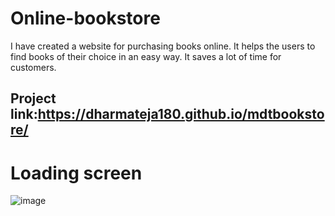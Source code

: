 # Online-bookstore

I have created a website for purchasing books online. It helps the users to find books of their choice in an easy way. It saves a lot of time for customers.

## Project link:https://dharmateja180.github.io/mdtbookstore/

# Loading screen
![image](https://user-images.githubusercontent.com/106651499/210081596-670320a8-8fbf-4988-8da2-9b618a89db87.png)
